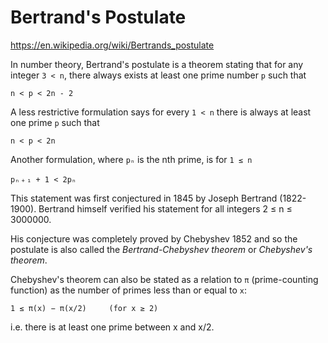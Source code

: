 # Bertrand's Postulate

https://en.wikipedia.org/wiki/Bertrands_postulate

In number theory, Bertrand's postulate is a theorem stating that for any integer `3 < n`, there always exists at least one prime number `p` such that

    n < p < 2n - 2

A less restrictive formulation says for every `1 < n` there is always at least one prime `p` such that

    n < p < 2n

Another formulation, where `pₙ` is the nth prime, is for `1 ≤ n`

    pₙ﹢₁ + 1 < 2pₙ

This statement was first conjectured in 1845 by Joseph Bertrand (1822-1900). Bertrand himself verified his statement for all integers 2 ≤ n ≤ 3000000.

His conjecture was completely proved by Chebyshev 1852 and so the postulate is also called the *Bertrand-Chebyshev theorem* or *Chebyshev's theorem*.

Chebyshev's theorem can also be stated as a relation to `π` (prime-counting function) as the number of primes less than or equal to `x`: 

    1 ≤ π(x) − π(x/2)     (for x ≥ 2)

i.e. there is at least one prime between x and x/2.
